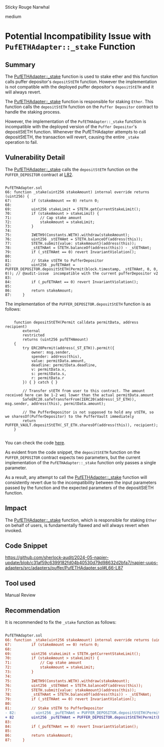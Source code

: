 Sticky Rouge Narwhal

medium

# Potential Incompatibility Issue with `PufETHAdapter::_stake` Function

## Summary

The [PufETHAdapter::_stake](https://github.com/sherlock-audit/2024-05-napier-update/blob/c31af59c6399182fd04b40530d79d98632d2bfa7/napier-uups-adapters/src/adapters/puffer/PufETHAdapter.sol#L66) function is used to stake ether and this function calls puffer depositor's `depositStETH` function. However the implementation is not compatible with the deployed puffer depositor's `depositStETH` and it will always revert.

The [PufETHAdapter::_stake](https://github.com/sherlock-audit/2024-05-napier-update/blob/c31af59c6399182fd04b40530d79d98632d2bfa7/napier-uups-adapters/src/adapters/puffer/PufETHAdapter.sol#L66) function is responsible for staking `Ether`. This function calls the `depositStETH` function on the `Puffer Depositor` contract to handle the staking process.

However, the implementation of the `PufETHAdapter::_stake` function is incompatible with the deployed version of the `Puffer Depositor`'s depositStETH function. Whenever the PufETHAdapter attempts to call depositStETH, the transaction will revert, causing the entire `_stake` operation to fail.

## Vulnerability Detail

The [PufETHAdapter::_stake](https://github.com/sherlock-audit/2024-05-napier-update/blob/c31af59c6399182fd04b40530d79d98632d2bfa7/napier-uups-adapters/src/adapters/puffer/PufETHAdapter.sol#L66) calls the `depositStETH` function on the `PUFFER_DEPOSITOR` contract at [L82](https://github.com/sherlock-audit/2024-05-napier-update/blob/c31af59c6399182fd04b40530d79d98632d2bfa7/napier-uups-adapters/src/adapters/puffer/PufETHAdapter.sol#L82).

```solidity

PufETHAdapter.sol
66: function _stake(uint256 stakeAmount) internal override returns (uint256) {
67:         if (stakeAmount == 0) return 0;
68: 
69:         uint256 stakeLimit = STETH.getCurrentStakeLimit();
70:         if (stakeAmount > stakeLimit) {
71:             // Cap stake amount
72:             stakeAmount = stakeLimit;
73:         }
74: 
75:         IWETH9(Constants.WETH).withdraw(stakeAmount);
76:         uint256 _stETHAmt = STETH.balanceOf(address(this));
77:         STETH.submit{value: stakeAmount}(address(this));
78:         _stETHAmt = STETH.balanceOf(address(this)) - _stETHAmt;
79:         if (_stETHAmt == 0) revert InvariantViolation();
80: 
81:         // Stake stETH to PufferDepositor
82:         uint256 _pufETHAmt = PUFFER_DEPOSITOR.depositStETH(Permit(block.timestamp, _stETHAmt, 0, 0, 0)); // @audit-issue  incompatible with the current pufferDepositor v2
83: 
84:         if (_pufETHAmt == 0) revert InvariantViolation(); 
85: 
86:         return stakeAmount;
87:     }

```
The implementation of the `PUFFER_DEPOSITOR.depositStETH` function is as follows:

```solidity

    function depositStETH(Permit calldata permitData, address recipient)
        external
        restricted
        returns (uint256 pufETHAmount)
    {
        try ERC20Permit(address(_ST_ETH)).permit({
            owner: msg.sender,
            spender: address(this),
            value: permitData.amount,
            deadline: permitData.deadline,
            v: permitData.v,
            s: permitData.s,
            r: permitData.r
        }) { } catch { }

        // Transfer stETH from user to this contract. The amount received here can be 1-2 wei lower than the actual permitData.amount
        SafeERC20.safeTransferFrom(IERC20(address(_ST_ETH)), msg.sender, address(this), permitData.amount);

        // The PufferDepositor is not supposed to hold any stETH, so we sharesOf(PufferDepositor) to the PufferVault immediately
        return PUFFER_VAULT.depositStETH(_ST_ETH.sharesOf(address(this)), recipient);
    }


```
You can check the code [here](https://etherscan.io/address/0x8c9517a9e99c74cd072a118d3dc6b4f3217f8b9b#code).

 As evident from the code snippet, the `depositStETH` function on the `PUFFER_DEPOSITOR` contract expects two parameters, but the current implementation of the `PufETHAdapter::_stake` function only passes a single parameter.

As a result, any attempt to call the [PufETHAdapter::_stake](https://github.com/sherlock-audit/2024-05-napier-update/blob/c31af59c6399182fd04b40530d79d98632d2bfa7/napier-uups-adapters/src/adapters/puffer/PufETHAdapter.sol#L66) function will consistently revert due to the incompatibility between the input parameters passed by the function and the expected parameters of the depositStETH function.

## Impact

The [PufETHAdapter::_stake](https://github.com/sherlock-audit/2024-05-napier-update/blob/c31af59c6399182fd04b40530d79d98632d2bfa7/napier-uups-adapters/src/adapters/puffer/PufETHAdapter.sol#L66) function, which is responsible for staking `Ether` on behalf of users, is fundamentally flawed and will always revert when invoked.

## Code Snippet

https://github.com/sherlock-audit/2024-05-napier-update/blob/c31af59c6399182fd04b40530d79d98632d2bfa7/napier-uups-adapters/src/adapters/puffer/PufETHAdapter.sol#L66-L87

## Tool used
Manual Review

## Recommendation

It is recommended to fix the `_stake` function as follows:

```diff

PufETHAdapter.sol
66: function _stake(uint256 stakeAmount) internal override returns (uint256) {
67:         if (stakeAmount == 0) return 0;
68: 
69:         uint256 stakeLimit = STETH.getCurrentStakeLimit();
70:         if (stakeAmount > stakeLimit) {
71:             // Cap stake amount
72:             stakeAmount = stakeLimit;
73:         }
74: 
75:         IWETH9(Constants.WETH).withdraw(stakeAmount);
76:         uint256 _stETHAmt = STETH.balanceOf(address(this));
77:         STETH.submit{value: stakeAmount}(address(this));
78:         _stETHAmt = STETH.balanceOf(address(this)) - _stETHAmt;
79:         if (_stETHAmt == 0) revert InvariantViolation();
80: 
81:         // Stake stETH to PufferDepositor
- 82:         uint256 _pufETHAmt = PUFFER_DEPOSITOR.depositStETH(Permit(block.timestamp, _stETHAmt, 0, 0, 0));
+ 82        uint256 _pufETHAmt = PUFFER_DEPOSITOR.depositStETH(Permit(block.timestamp, _stETHAmt, 0, 0, 0), address(this));
83: 
84:         if (_pufETHAmt == 0) revert InvariantViolation(); 
85: 
86:         return stakeAmount;
87:     }

```